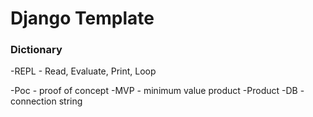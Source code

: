 # Django Template


### Dictionary
-REPL - Read, Evaluate, Print, Loop

-Poc - proof of concept
-MVP - minimum value product
-Product
-DB - connection string